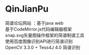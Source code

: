 ﻿QinJianPu
=
简谱论坛网站 ：基于java web<br>
基于CodeMirror.js代码编辑器框架<br>
snap.svg矢量图操作框架的简谱制谱工具<br>
使用百度图像识别API进行简谱识别<br>
OpenCV 3.3.0 + Tess4J 4.0 简谱识别
